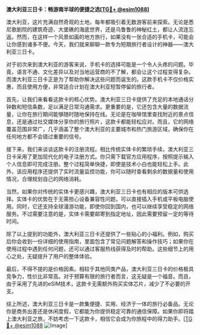 **澳大利亚三日卡：畅游南半球的便捷之选[[TG💪+ @esim1088](https://t.me/s/esim1088)]**

澳大利亚，这片充满自然奇观的土地，每年都吸引着无数游客前来探索。无论是悉尼歌剧院的建筑奇迹、大堡礁的海底世界，还是乌鲁鲁的神秘红土，都让人流连忘返。然而，在这样一个风景如画的地方旅行，如果没有一张合适的手机卡，可能会让你感到诸多不便。今天，我们就来聊聊一款专为短期旅行者设计的神器——澳大利亚三日卡。

对于初次来到澳大利亚的游客来说，手机卡的选择可能是一个令人头疼的问题。毕竟，语言不通、文化差异以及对当地运营商的不了解，都会让这个过程变得复杂。而澳大利亚三日卡正是为了帮助你解决这些问题而诞生的。这款手机卡不仅价格实惠，而且使用方便，非常适合计划在澳大利亚短暂停留的旅行者。

首先，让我们来看看这款卡的核心优势。澳大利亚三日卡提供了充足的本地通话分钟数和短信条数，足以满足日常沟通需求。更重要的是，它还包含大量的数据流量，让你在旅行期间能够随时随地保持在线。无论是在咖啡馆里查找附近的景点信息，还是通过社交媒体分享你的旅行照片，这款卡都能轻松应对。而且，它的网络覆盖范围非常广，几乎涵盖了整个澳大利亚的主要城市和热门旅游区域，确保你在任何地方都不会错过重要的信号。

接下来，我们来谈谈这款卡的注册流程。相比传统实体卡的繁琐手续，澳大利亚三日卡采用了更加现代化的电子注册方式。你只需下载官方应用程序，按照提示输入个人信息即可完成注册。整个过程简单快捷，即使是技术小白也能轻松上手。此外，该应用程序还提供了实时流量监控功能，你可以随时查看剩余的数据量和使用情况，合理规划自己的网络消耗。

当然，如果你对传统的实体卡更感兴趣，澳大利亚三日卡也有相应的版本可供选择。实体卡的优势在于无需担心设备兼容性问题，可以直接插入手机或平板电脑使用。同时，它还支持全球漫游功能，即使你回到国内，也可以继续享受稳定的网络服务。不过需要注意的是，实体卡需要邮寄到指定地址，因此需要预留一定的等待时间。

除了以上提到的功能外，澳大利亚三日卡还提供了一些贴心的小福利。例如，购买后你会收到一份详细的使用指南，里面包含了常见问题解答和操作技巧；如果你在使用过程中遇到任何问题，还可以通过客服热线获得及时的帮助。这些细节上的用心之处，无疑提升了用户的整体体验。

最后，不得不提的是价格因素。相较于其他同类产品，澳大利亚三日卡的价格极具竞争力，性价比非常高。对于预算有限的旅行者而言，这无疑是一个福音。而且，由于采用了先进的eSIM技术，这款卡无需额外购买实体芯片，减少了不必要的开支。

综上所述，澳大利亚三日卡是一款集便捷、实用、经济于一体的旅行必备品。无论你是商务出差还是休闲度假，它都能为你提供稳定可靠的通信保障。如果你即将踏上澳大利亚之旅，不妨考虑一下这款卡，相信它会成为你旅程中的得力助手。[[TG💪+ @esim1088](https://t.me/s/esim1088) ![Image](https://i.postimg.cc/4NQfJmqS/Snipaste-2025-05-13-00-14-12.png)]